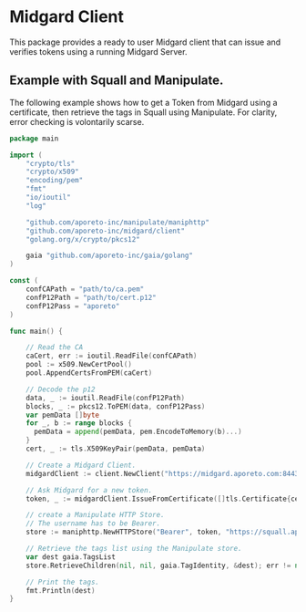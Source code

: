 # Midgard Client

This package provides a ready to user Midgard client that can issue and verifies tokens using a running Midgard Server.


## Example with Squall and Manipulate.

The following example shows how to get a Token from Midgard using a certificate, then retrieve the tags in Squall using Manipulate.
For clarity, error checking is volontarily scarse.

```go
package main

import (
    "crypto/tls"
    "crypto/x509"
    "encoding/pem"
    "fmt"
    "io/ioutil"
    "log"

    "github.com/aporeto-inc/manipulate/maniphttp"
    "github.com/aporeto-inc/midgard/client"
    "golang.org/x/crypto/pkcs12"

    gaia "github.com/aporeto-inc/gaia/golang"
)

const (
    confCAPath = "path/to/ca.pem"
    confP12Path = "path/to/cert.p12"
    confP12Pass = "aporeto"
)

func main() {

    // Read the CA
    caCert, err := ioutil.ReadFile(confCAPath)
    pool := x509.NewCertPool()
    pool.AppendCertsFromPEM(caCert)

    // Decode the p12
    data, _ := ioutil.ReadFile(confP12Path)
    blocks, _ := pkcs12.ToPEM(data, confP12Pass)
    var pemData []byte
    for _, b := range blocks {
      pemData = append(pemData, pem.EncodeToMemory(b)...)
    }
    cert, _ := tls.X509KeyPair(pemData, pemData)

    // Create a Midgard Client.
    midgardClient := client.NewClient("https://midgard.aporeto.com:8443")

    // Ask Midgard for a new token.
    token, _ := midgardClient.IssueFromCertificate([]tls.Certificate{cert}, pool)

    // create a Manipulate HTTP Store.
    // The username has to be Bearer.
    store := maniphttp.NewHTTPStore("Bearer", token, "https://squall.aporeto.com", "SuperAdmin", maniphttp.NewTLSConfiguration("", "", "", true))

    // Retrieve the tags list using the Manipulate store.
    var dest gaia.TagsList
    store.RetrieveChildren(nil, nil, gaia.TagIdentity, &dest); err != nil {

    // Print the tags.
    fmt.Println(dest)
}
```
